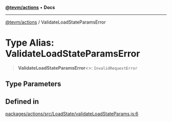 [**@tevm/actions**](../README.md) • **Docs**

***

[@tevm/actions](../globals.md) / ValidateLoadStateParamsError

# Type Alias: ValidateLoadStateParamsError

> **ValidateLoadStateParamsError**\<\>: `InvalidRequestError`

## Type Parameters

## Defined in

[packages/actions/src/LoadState/validateLoadStateParams.js:6](https://github.com/evmts/tevm-monorepo/blob/main/packages/actions/src/LoadState/validateLoadStateParams.js#L6)
